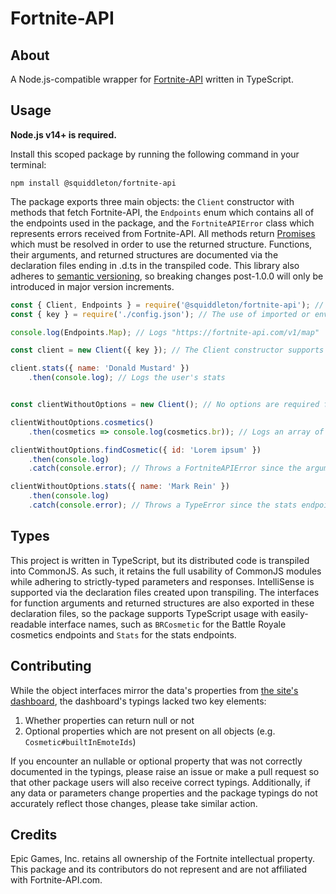 # Fortnite-API

## About

A Node.js-compatible wrapper for [Fortnite-API](https://fortnite-api.com/) written in TypeScript.

## Usage

**Node.js v14+ is required.**

Install this scoped package by running the following command in your terminal:

```sh-session
npm install @squiddleton/fortnite-api
```

The package exports three main objects: the `Client` constructor with methods that fetch Fortnite-API, the `Endpoints` enum which contains all of the endpoints used in the package, and the `FortniteAPIError` class which represents errors received from Fortnite-API. All methods return [Promises](https://developer.mozilla.org/en-US/docs/Web/JavaScript/Reference/Global_Objects/Promise) which must be resolved in order to use the returned structure. Functions, their arguments, and returned structures are documented via the declaration files ending in .d.ts in the transpiled code. This library also adheres to [semantic versioning](https://semver.org/), so breaking changes post-1.0.0 will only be introduced in major version increments.

```javascript
const { Client, Endpoints } = require('@squiddleton/fortnite-api'); // ESM syntax is also supported
const { key } = require('./config.json'); // The use of imported or environmental variables is suggested for importing your API key (if you have one)

console.log(Endpoints.Map); // Logs "https://fortnite-api.com/v1/map"

const client = new Client({ key }); // The Client constructor supports an object with a "language" (defaults to "en") and a "key" (if you have one)

client.stats({ name: 'Donald Mustard' })
    .then(console.log); // Logs the user's stats


const clientWithoutOptions = new Client(); // No options are required for general usage

clientWithoutOptions.cosmetics()
    .then(cosmetics => console.log(cosmetics.br)); // Logs an array of Battle Royale cosmetics

clientWithoutOptions.findCosmetic({ id: 'Lorem ipsum' })
    .then(console.log)
    .catch(console.error); // Throws a FortniteAPIError since the arguments are invalid

clientWithoutOptions.stats({ name: 'Mark Rein' })
    .then(console.log)
    .catch(console.error); // Throws a TypeError since the stats endpoint requires an API key to be set
```

## Types

This project is written in TypeScript, but its distributed code is transpiled into CommonJS. As such, it retains the full usability of CommonJS modules while adhering to strictly-typed parameters and responses. IntelliSense is supported via the declaration files created upon transpiling. The interfaces for function arguments and returned structures are also exported in these declaration files, so the package supports TypeScript usage with easily-readable interface names, such as `BRCosmetic` for the Battle Royale cosmetics endpoints and `Stats` for the stats endpoints.

## Contributing

While the object interfaces mirror the data's properties from [the site's dashboard](https://dash.fortnite-api.com/), the dashboard's typings lacked two key elements:

1. Whether properties can return null or not
2. Optional properties which are not present on all objects (e.g. `Cosmetic#builtInEmoteIds`)

If you encounter an nullable or optional property that was not correctly documented in the typings, please raise an issue or make a pull request so that other package users will also receive correct typings. Additionally, if any data or parameters change properties and the package typings do not accurately reflect those changes, please take similar action.

## Credits

Epic Games, Inc. retains all ownership of the Fortnite intellectual property. This package and its contributors do not represent and are not affiliated with Fortnite-API.com.
